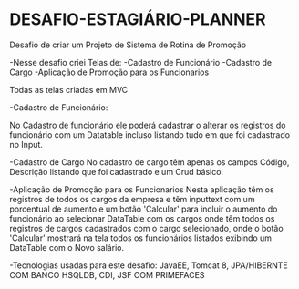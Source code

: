 # DESAFIO-ESTAGIÁRIO-PLANNER

Desafio de criar um Projeto de Sistema de Rotina de Promoção

-Nesse desafio criei Telas de:
-Cadastro de Funcionário
-Cadastro de Cargo
-Aplicação de Promoção para os Funcionarios

Todas as telas criadas em MVC

-Cadastro de Funcionário:

No Cadastro  de funcionário ele poderá cadastrar o alterar os registros do funcionário com um Datatable incluso listando tudo em que foi cadastrado no Input.

-Cadastro de Cargo
No cadastro de cargo têm apenas os campos Código, Descrição listando que foi cadastrado e um Crud básico.


-Aplicação de Promoção para os Funcionarios
Nesta aplicação têm os registros de todos os cargos da empresa e têm inputtext com um porcentual de aumento e um botão 'Calcular' para incluir o aumento do funcionário ao selecionar DataTable com os cargos onde têm todos os registros de cargos cadastrados com o cargo selecionado, onde o botão 'Calcular' mostrará na tela todos os funcionários listados exibindo um DataTable com o Novo salário. 

-Tecnologias usadas para este desafio: 
JavaEE,
Tomcat 8,
JPA/HIBERNTE COM BANCO HSQLDB,
CDI,
JSF COM PRIMEFACES


